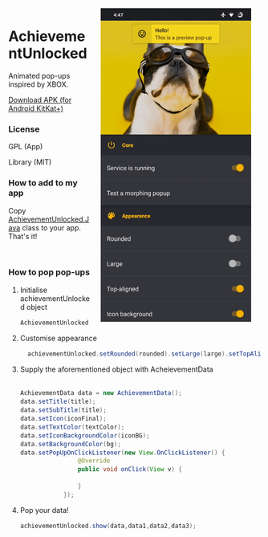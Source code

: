 <img src="/preview.gif" width="300" align="right" alt="AchievementUnlocked app demo" hspace="20">
<h1>AchievementUnlocked</h1>
<p>Animated pop-ups inspired by XBOX. </p>
<a href="https://github.com/DarkionAvey/AchievementUnlocked-library/blob/master/app/app-release.apk?raw=true">Download APK (for Android KitKat+)</a>

<h3>License</h3>
<p>GPL (App)</p>
<p>Library (MIT)</p>
<h3>How to add to my app</h3>
<p>Copy <a href="https://raw.githubusercontent.com/DarkionAvey/AchievementUnlocked-library/master/app/src/main/java/net/darkion/achievementUnlockedApp/AchievementUnlocked.java">AchievementUnlocked.Java</a> class to your app. That's it!</p> <br>
<h3>How to pop pop-ups</h3>
<ol>
  <li>Initialise achievementUnlocked object
 
```java
AchievementUnlocked achievementUnlocked = new AchievementUnlocked(getApplicationContext());
```
</li>
  <li>Customise appearance
  
```java
  achievementUnlocked.setRounded(rounded).setLarge(large).setTopAligned(top).setDismissible(dismiss)
```   
</li>
<li>Supply the aforementioned object with AcheievementData

```java

AchievementData data = new AchievementData();
data.setTitle(title); 
data.setSubTitle(title);
data.setIcon(iconFinal);  
data.setTextColor(textColor);
data.setIconBackgroundColor(iconBG);
data.setBackgroundColor(bg);
data.setPopUpOnClickListener(new View.OnClickListener() {
                @Override
                public void onClick(View v) {
                 
                }
            });

```
</li>
<li>Pop your data!

```java
achievementUnlocked.show(data,data1,data2,data3);
```
</li>
</ol> 

